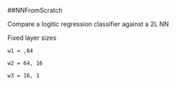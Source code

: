 ##NNFromScratch

Compare a logitic regression classifier against a 2L NN

Fixed layer sizes

    w1 = ,64

    w2 = 64, 16

    w3 = 16, 1
